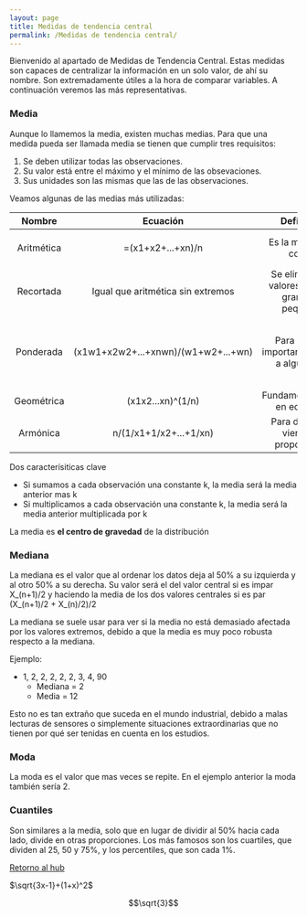 ```yaml
---
layout: page
title: Medidas de tendencia central
permalink: /Medidas de tendencia central/
---
```


Bienvenido al apartado de Medidas de Tendencia Central. Estas medidas son capaces de centralizar la información en un solo valor, de ahí su nombre. Son extremadamente útiles a la hora de comparar variables. A continuación veremos las más representativas.

### Media

Aunque lo llamemos la media, existen muchas medias. Para que una medida pueda ser llamada media se tienen que cumplir tres requisitos:

1. Se deben utilizar todas las observaciones.
2. Su valor está entre el máximo y el mínimo de las obsevaciones.
3. Sus unidades son las mismas que las de las observaciones.

Veamos algunas de las medias más utilizadas:

|Nombre|Ecuación|Definición|Usos|
|:---:|:---:|:---:|:---:|
|Aritmética|=(x1+x2+...+xn)/n|Es la media más común|Para longitudes, pesos...|
|Recortada|Igual que aritmética sin extremos|Se eliminan los valores α% más grandes y pequeños|Para eliminar valores atípicos|
|Ponderada|(x1w1+x2w2+...+xnwn)/(w1+w2+...+wn)|Para dar más importancia o peso a algún valor|Centros de masas, exámenes con ponderación distinta|
|Geométrica|(x1x2...xn)^(1/n)|Fundamentalmente en economía|Promediar porcentajes|
|Armónica|n/(1/x1+1/x2+...+1/xn)|Para datos que vienen en proporciones|km/h, kg/m3|

Dos caracterísiticas clave
+ Si sumamos a cada observación una constante k, la media será la media anterior mas k
+ Si multiplicamos a cada observación una constante k, la media será la media anterior multiplicada por k
 
La media es **el centro de gravedad** de la distribución

### Mediana
La mediana es el valor que al ordenar los datos deja al 50% a su izquierda y al otro 50% a su derecha. Su valor será el del valor central si es impar X_(n+1)/2 y haciendo la media de los dos valores centrales si es par (X_(n+1)/2  +  X_(n)/2)/2

La mediana se suele usar para ver si la media no está demasiado afectada por los valores extremos, debido a que la media es muy poco robusta respecto a la mediana.

Ejemplo:
+ 1, 2, 2, 2, 2, 2, 3, 4, 90
    - Mediana = 2
    - Media = 12

Esto no es tan extraño que suceda en el mundo industrial, debido a malas lecturas de sensores o simplemente situaciones extraordinarias que no tienen por qué ser tenidas en cuenta en los estudios.

### Moda

La moda es el valor que mas veces se repite. En el ejemplo anterior la moda también sería 2.

### Cuantiles

Son similares a la media, solo que en lugar de dividir al 50% hacia cada lado, divide en otras proporciones. Los más famosos son los cuartiles, que dividen al 25, 50 y 75%, y los percentiles, que son cada 1%.

[Retorno al hub](/)


$\sqrt{3x-1}+(1+x)^2$

```math
\sqrt{3}
```